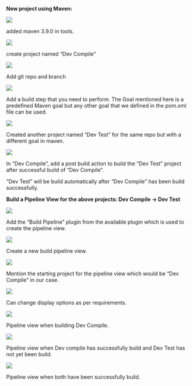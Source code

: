 ﻿**New project using Maven:** 

![](Aspose.Words.b14163b4-5869-4869-9f72-9c7589f99ab6.001.jpeg)

added maven 3.9.0 in tools. 

![](Aspose.Words.b14163b4-5869-4869-9f72-9c7589f99ab6.002.jpeg)

create project named “Dev Compile” 

![](Aspose.Words.b14163b4-5869-4869-9f72-9c7589f99ab6.003.jpeg)

Add git repo and branch 

![](Aspose.Words.b14163b4-5869-4869-9f72-9c7589f99ab6.004.jpeg)

Add a build step that you need to perform. The Goal mentioned here is a predefined Maven goal but any other goal that we defined in the pom.xml file can be used. 

![](Aspose.Words.b14163b4-5869-4869-9f72-9c7589f99ab6.005.jpeg)

Created another project named “Dev Test” for the same repo but with a different goal in maven. 

![](Aspose.Words.b14163b4-5869-4869-9f72-9c7589f99ab6.006.jpeg)

In “Dev Compile”, add a post build action to build the “Dev Test” project after successful build of “Dev Compile”. 

“Dev Test” will be build automatically after “Dev Compile” has been build successfully.  

**Build a Pipeline View for the above projects: Dev Compile → Dev Test** 

![](Aspose.Words.b14163b4-5869-4869-9f72-9c7589f99ab6.007.jpeg)

Add the “Build Pipeline” plugin from the available plugin which is used to create the pipeline view. 

![](Aspose.Words.b14163b4-5869-4869-9f72-9c7589f99ab6.008.jpeg)

Create a new build pipeline view. 

![](Aspose.Words.b14163b4-5869-4869-9f72-9c7589f99ab6.009.jpeg)

Mention the starting project for the pipeline view which would be “Dev Compile” in our case. 

![](Aspose.Words.b14163b4-5869-4869-9f72-9c7589f99ab6.010.jpeg)

Can change display options as per requirements.  

![](Aspose.Words.b14163b4-5869-4869-9f72-9c7589f99ab6.011.jpeg)

Pipeline view when building Dev Compile. 

![](Aspose.Words.b14163b4-5869-4869-9f72-9c7589f99ab6.012.jpeg)

Pipeline view when Dev compile has successfully build and Dev Test has not yet been build. 

![](Aspose.Words.b14163b4-5869-4869-9f72-9c7589f99ab6.013.jpeg)

Pipeline view when both have been successfully build. 
